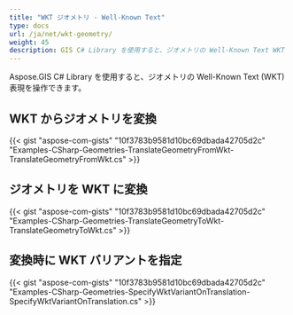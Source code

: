 ```yaml
---
title: "WKT ジオメトリ - Well-Known Text"
type: docs
url: /ja/net/wkt-geometry/
weight: 45
description: GIS C# Library を使用すると、ジオメトリの Well-Known Text WKT 表現を操作し、WKT と相互に変換できます。
---
```


Aspose.GIS C# Library を使用すると、ジオメトリの Well-Known Text (WKT) 表現を操作できます。

## **WKT からジオメトリを変換**
{{< gist "aspose-com-gists" "10f3783b9581d10bc69dbada42705d2c" "Examples-CSharp-Geometries-TranslateGeometryFromWkt-TranslateGeometryFromWkt.cs" >}}
## **ジオメトリを WKT に変換**
{{< gist "aspose-com-gists" "10f3783b9581d10bc69dbada42705d2c" "Examples-CSharp-Geometries-TranslateGeometryToWkt-TranslateGeometryToWkt.cs" >}}
## **変換時に WKT バリアントを指定**
{{< gist "aspose-com-gists" "10f3783b9581d10bc69dbada42705d2c" "Examples-CSharp-Geometries-SpecifyWktVariantOnTranslation-SpecifyWktVariantOnTranslation.cs" >}}
